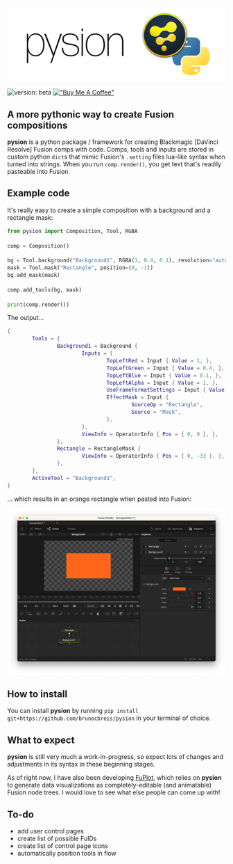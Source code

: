 !["Pysion"](https://github.com/brunocbreis/pysion/blob/main/images/pysion-logo.png)

 ![version: beta](https://img.shields.io/badge/version-beta-blue)   [!["Buy Me A Coffee"](https://img.shields.io/badge/-buy_me_a%C2%A0coffee-gray?logo=buy-me-a-coffee)](https://www.buymeacoffee.com/brunoreis)

## A more pythonic way to create Fusion compositions

**pysion** is a python package / framework for creating Blackmagic [DaVinci Resolve] Fusion comps with code. Comps, tools and inputs are stored in custom python `dict`s that mimic Fusion's `.setting` files lua-like syntax when turned into strings. When you run `comp.render()`, you get text that's readily pasteable into Fusion.

## Example code

It's really easy to create a simple composition with a background and a rectangle mask:

```python
from pysion import Composition, Tool, RGBA

comp = Composition()

bg = Tool.background("Background1", RGBA(1, 0.4, 0.1), resolution="auto")
mask = Tool.mask("Rectangle", position=(0, -1))
bg.add_mask(mask)

comp.add_tools(bg, mask)

print(comp.render())
```

The output...

```lua
{ 
        Tools = { 
                Background1 = Background { 
                        Inputs = { 
                                TopLeftRed = Input { Value = 1, }, 
                                TopLeftGreen = Input { Value = 0.4, }, 
                                TopLeftBlue = Input { Value = 0.1, }, 
                                TopLeftAlpha = Input { Value = 1, }, 
                                UseFrameFormatSettings = Input { Value = 1, }, 
                                EffectMask = Input { 
                                        SourceOp = "Rectangle", 
                                        Source = "Mask", 
                                }, 
                        }, 
                        ViewInfo = OperatorInfo { Pos = { 0, 0 }, }, 
                }, 
                Rectangle = RectangleMask { 
                        ViewInfo = OperatorInfo { Pos = { 0, -33 }, }, 
                }, 
        }, 
        ActiveTool = "Background1", 
}
```

... which results in an orange rectangle when pasted into Fusion:

!["A screenshot of the Blackmagic Fusion UI, with two nodes and the resulting orange rectangle that the code above produced."](https://github.com/brunocbreis/pysion/blob/master/images/example1-screenshot.png)

## How to install

You can install **pysion** by running `pip install git+https://github.com/brunocbreis/pysion` in your terminal of choice.

## What to expect

**pysion** is still very much a work-in-progress, so expect lots of changes and adjustments in its syntax in these beginning stages.

As of right now, I have also been developing [FuPlot](https://github.com/brunocbreis/FuPlot), which relies on **pysion** to generate data visualizations as completely-editable (and animatable) Fusion node trees. I would love to see what else people can come up with!

## To-do

- add user control pages
- create list of possible FuIDs
- create list of control page icons
- automatically position tools in flow
